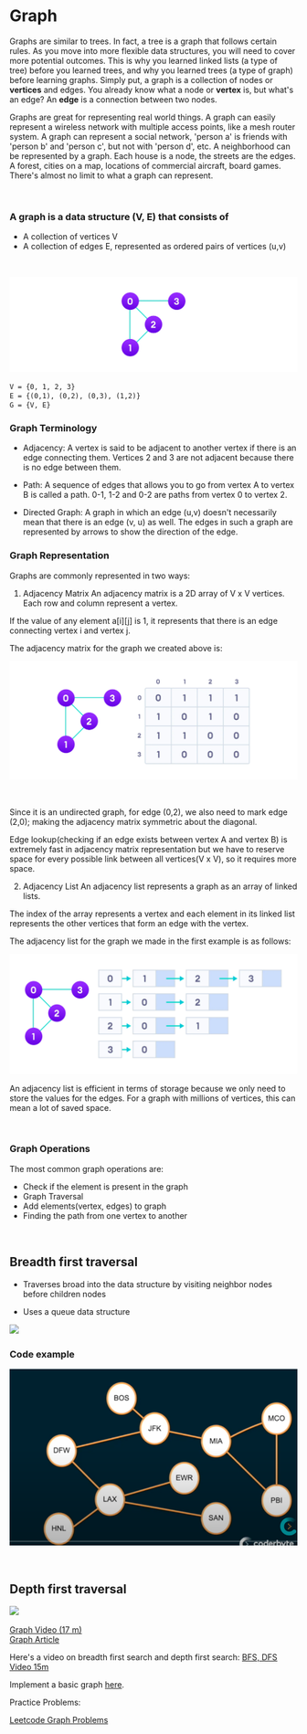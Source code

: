 # Graph

Graphs are similar to trees. In fact, a tree is a graph that follows certain rules. As you move into more flexible data structures, you will need to cover more potential outcomes. This is why you learned linked lists (a type of tree) before you learned trees, and why you learned trees (a type of graph) before learning graphs. Simply put, a graph is a collection of nodes or **vertices** and edges. You already know what a node or **vertex** is, but what's an edge? An **edge** is a connection between two nodes.

Graphs are great for representing real world things. A graph can easily represent a wireless network with multiple access points, like a mesh router system. A graph can represent a social network, 'person a' is friends with 'person b' and 'person c', but not with 'person d', etc. A neighborhood can be represented by a graph. Each house is a node, the streets are the edges. A forest, cities on a map, locations of commercial aircraft, board games. There's almost no limit to what a graph can represent.

<br>

### A graph is a data structure (V, E) that consists of

* A collection of vertices V
* A collection of edges E, represented as ordered pairs of vertices (u,v)
  
<br>

![graph](graph-vertices-edges.webp)

```
V = {0, 1, 2, 3}
E = {(0,1), (0,2), (0,3), (1,2)}
G = {V, E}
```
### Graph Terminology
* Adjacency: A vertex is said to be adjacent to another vertex if there is an edge connecting them. Vertices 2 and 3 are not adjacent because there is no edge between them.
  
* Path: A sequence of edges that allows you to go from vertex A to vertex B is called a path. 0-1, 1-2 and 0-2 are paths from vertex 0 to vertex 2.


* Directed Graph: A graph in which an edge (u,v) doesn't necessarily mean that there is an edge (v, u) as well. The edges in such a graph are represented by arrows to show the direction of the edge.

### Graph Representation
Graphs are commonly represented in two ways:

1. Adjacency Matrix
An adjacency matrix is a 2D array of V x V vertices. Each row and column represent a vertex.

If the value of any element a[i][j] is 1, it represents that there is an edge connecting vertex i and vertex j.

The adjacency matrix for the graph we created above is:

![adjacency matrix](adjacency-matrix_1.webp)

<br>

Since it is an undirected graph, for edge (0,2), we also need to mark edge (2,0); making the adjacency matrix symmetric about the diagonal.

Edge lookup(checking if an edge exists between vertex A and vertex B) is extremely fast in adjacency matrix representation but we have to reserve space for every possible link between all vertices(V x V), so it requires more space.

2. Adjacency List
An adjacency list represents a graph as an array of linked lists.

The index of the array represents a vertex and each element in its linked list represents the other vertices that form an edge with the vertex.

The adjacency list for the graph we made in the first example is as follows:

![image](adjacency-list.webp)

An adjacency list is efficient in terms of storage because we only need to store the values for the edges. For a graph with millions of vertices, this can mean a lot of saved space.

<br>

### Graph Operations
The most common graph operations are:

* Check if the element is present in the graph
* Graph Traversal
* Add elements(vertex, edges) to graph
* Finding the path from one vertex to another

<br>



## Breadth first traversal
* Traverses broad into the data structure by visiting neighbor nodes before children nodes

* Uses a queue data structure

<img src="https://upload.wikimedia.org/wikipedia/commons/5/5d/Breadth-First-Search-Algorithm.gif"/>

### Code example
![BFS](breadthfFirstTraversal.png)

<br>

## Depth first traversal

<img src="https://upload.wikimedia.org/wikipedia/commons/7/7f/Depth-First-Search.gif"/>

<br>


 
[Graph Video (17 m)](https://www.youtube.com/watch?v=gXgEDyodOJU)  
[Graph Article](https://www.programiz.com/dsa/graph)

Here's a video on breadth first search and depth first search:
[BFS, DFS Video 15m](https://www.youtube.com/watch?v=TIbUeeksXcI)

Implement a basic graph [here](). 

Practice Problems:
  
[Leetcode Graph Problems](https://leetcode.com/tag/graph/)

